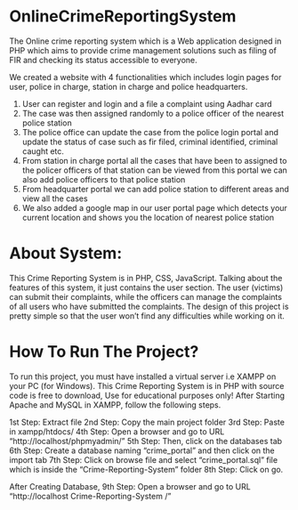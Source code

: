 # OnlineCrimeReportingSystem
The Online crime reporting system which is a Web application designed in PHP which aims to provide crime management solutions such as filing of FIR and checking its status accessible to everyone.

We created a website with 4 functionalities which includes login pages for user, police in charge, station in charge and police headquarters.
1. User can register and login and a file a complaint using Aadhar card
2. The case was then assigned randomly to a police officer of the nearest police station
3. The police office can update the case from the police login portal and update the status of case such as fir filed, criminal identified, criminal caught etc.
4. From station in charge portal all the cases that have been to assigned to the policer officers of that station can be viewed from this portal we can also add police officers to that police station
5. From headquarter portal we can add police station to different areas and view all the cases
6. We also added a google map in our user portal page which detects your current location and shows you the location of nearest police station

# About System:
This Crime Reporting System is in PHP, CSS, JavaScript. Talking about the features of this system, it just contains the user section. The user (victims) can submit their complaints, 
while the officers can manage the complaints of all users who have submitted the complaints. The design of this project is pretty simple so that the user won’t find any difficulties while working on it.

# How To Run The Project?
To run this project, you must have installed a virtual server i.e XAMPP on your PC (for Windows). This Crime Reporting System is in PHP with source code is free to download, Use for educational purposes only!
After Starting Apache and MySQL in XAMPP, follow the following steps.

1st Step: Extract file
2nd Step: Copy the main project folder
3rd Step: Paste in xampp/htdocs/
4th Step: Open a browser and go to URL “http://localhost/phpmyadmin/”
5th Step: Then, click on the databases tab
6th Step: Create a database naming “crime_portal” and then click on the import tab
7th Step: Click on browse file and select “crime_portal.sql” file which is inside the “Crime-Reporting-System” folder
8th Step: Click on go.

After Creating Database,
9th Step: Open a browser and go to URL “http://localhost Crime-Reporting-System /”
